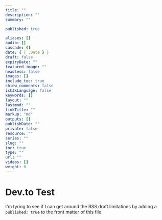 ```yaml
---
title: ""
description: ""
summary: ""

published: true

aliases: []
audio: []
cascade: {}
date: { { .Date } }
draft: false
expiryDate: ""
featured_image: ""
headless: false
images: []
include_toc: true
shiow_comments: false
isCJKLanguage: false
keywords: []
layout: ""
lastmod: ""
linkTitle: ""
markup: "md"
outputs: []
publishDate: ""
private: false
resource: ""
series: ""
slug: ""
toc: true
type: ""
url: ""
videos: []
weight: 0
---
```


# Dev.to Test

I'm tyring to see if I can get around the RSS draft limitations by adding a `published: true` to the front matter of this file.
